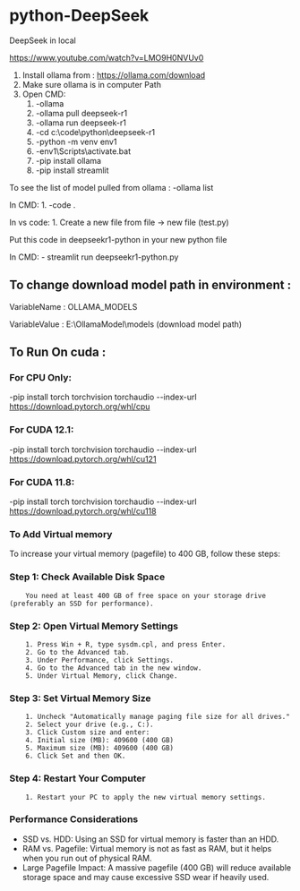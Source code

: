 # python-DeepSeek
DeepSeek in local

https://www.youtube.com/watch?v=LMO9H0NVUv0


1. Install ollama from : https://ollama.com/download
2. Make sure ollama is in computer Path
3. Open CMD:
	1. -ollama	
	2. -ollama pull deepseek-r1
	3. -ollama run deepseek-r1
	4. -cd c:\code\python\deepseek-r1
	5. -python -m venv env1
	6. -env1\Scripts\activate.bat
	7. -pip install ollama
	8. -pip install streamlit
	
	
To see the list of model pulled from ollama :
	-ollama list
	
	
In CMD:
	1. -code .
	
In vs code:
	1. Create a new file from file -> new file (test.py)

Put this code in deepseekr1-python in your new python file 

In CMD:
	- streamlit run deepseekr1-python.py



## To change download model path in environment :

VariableName : OLLAMA_MODELS

VariableValue : E:\OllamaModel\models      (download model path)



## To Run On cuda :
### For CPU Only:
-pip install torch torchvision torchaudio --index-url https://download.pytorch.org/whl/cpu
### For CUDA 12.1:
-pip install torch torchvision torchaudio --index-url https://download.pytorch.org/whl/cu121
### For CUDA 11.8:
-pip install torch torchvision torchaudio --index-url https://download.pytorch.org/whl/cu118



### To Add Virtual memory 

To increase your virtual memory (pagefile) to 400 GB, follow these steps:

### Step 1: Check Available Disk Space
		You need at least 400 GB of free space on your storage drive (preferably an SSD for performance).
### Step 2: Open Virtual Memory Settings
		1. Press Win + R, type sysdm.cpl, and press Enter.
		2. Go to the Advanced tab.
		3. Under Performance, click Settings.
		4. Go to the Advanced tab in the new window.
		5. Under Virtual Memory, click Change.
### Step 3: Set Virtual Memory Size
		1. Uncheck "Automatically manage paging file size for all drives."
		2. Select your drive (e.g., C:).
		3. Click Custom size and enter:
		4. Initial size (MB): 409600 (400 GB)
		5. Maximum size (MB): 409600 (400 GB)
		6. Click Set and then OK.
### Step 4: Restart Your Computer
		1. Restart your PC to apply the new virtual memory settings.
### Performance Considerations
- SSD vs. HDD: Using an SSD for virtual memory is faster than an HDD.
- RAM vs. Pagefile: Virtual memory is not as fast as RAM, but it helps when you run out of physical RAM.
- Large Pagefile Impact: A massive pagefile (400 GB) will reduce available storage space and may cause excessive SSD wear if heavily used.
